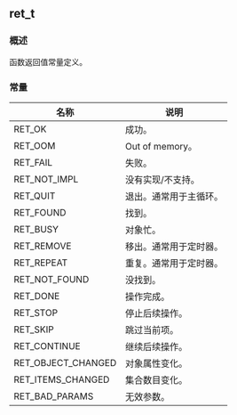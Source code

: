 ## ret\_t
### 概述
 函数返回值常量定义。
### 常量
<p id="ret_t_consts">

| 名称 | 说明 | 
| -------- | ------- | 
| RET\_OK | 成功。 |
| RET\_OOM | Out of memory。 |
| RET\_FAIL | 失败。 |
| RET\_NOT\_IMPL | 没有实现/不支持。 |
| RET\_QUIT | 退出。通常用于主循环。 |
| RET\_FOUND | 找到。 |
| RET\_BUSY | 对象忙。 |
| RET\_REMOVE | 移出。通常用于定时器。 |
| RET\_REPEAT | 重复。通常用于定时器。 |
| RET\_NOT\_FOUND | 没找到。 |
| RET\_DONE | 操作完成。 |
| RET\_STOP | 停止后续操作。 |
| RET\_SKIP | 跳过当前项。 |
| RET\_CONTINUE | 继续后续操作。 |
| RET\_OBJECT\_CHANGED | 对象属性变化。 |
| RET\_ITEMS\_CHANGED | 集合数目变化。 |
| RET\_BAD\_PARAMS | 无效参数。 |
